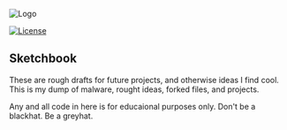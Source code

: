 ![Logo](https://i.imgur.com/PyKLAe7.png)

[![License](https://img.shields.io/badge/license-The_Unlicense-red.svg)](https://unlicense.org/)

Sketchbook
----
These are rough drafts for future projects, and otherwise ideas I find cool. This is my dump of malware, rought ideas, forked files, and projects. 

Any and all code in here is for educaional purposes only. Don't be a blackhat. Be a greyhat.
